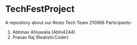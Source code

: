 # TechFestProject
A repository about our Resto Tech 
Team 210966
Participants-

1. Abhinav Ahluwalia (Abhi4244)
2. Pranav Raj (RealisticCoder)
